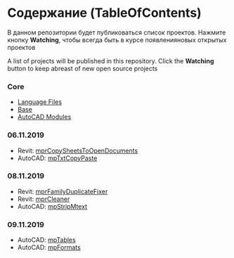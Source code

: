 # Содержание (TableOfContents)
В данном репозитории будет публиковаться список проектов. Нажмите кнопку **Watching**, чтобы всегда быть в курсе появленияновых открытых проектов

A list of projects will be published in this repository. Click the **Watching** button to keep abreast of new open source projects

### Core ###
- [Language Files](https://github.com/ModPlus-Software/Core_LanguageFiles)
- [Base](https://github.com/ModPlus-Software/Core_Base)
- [AutoCAD Modules](https://github.com/ModPlus-Software/Core_AutoCAD_Modules)

### 06.11.2019 ###
- Revit: [mprCopySheetsToOpenDocuments](https://github.com/ModPlus-Software/Revit_mprCopySheetsToOpenDocuments)
- AutoCAD: [mpTxtCopyPaste](https://github.com/ModPlus-Software/AutoCAD_mpTxtCopyPaste)
### 08.11.2019
- Revit: [mprFamilyDuplicateFixer](https://github.com/ModPlus-Software/Revit_mprFamilyDuplicateFixer)
- Revit: [mprCleaner](https://github.com/ModPlus-Software/Revit_mprCleaner)
- AutoCAD: [mpStripMtext](https://github.com/ModPlus-Software/AutoCAD_mpStripMtext)
### 09.11.2019 ###
- AutoCAD: [mpTables](https://github.com/ModPlus-Software/AutoCAD_mpTables)
- AutoCAD: [mpFormats](https://github.com/ModPlus-Software/AutoCAD_mpFormats)
